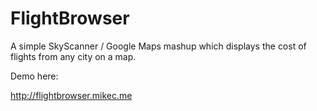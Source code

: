 # FlightBrowser

A simple SkyScanner / Google Maps mashup which displays the cost of flights from any city on a map.

Demo here:

http://flightbrowser.mikec.me

